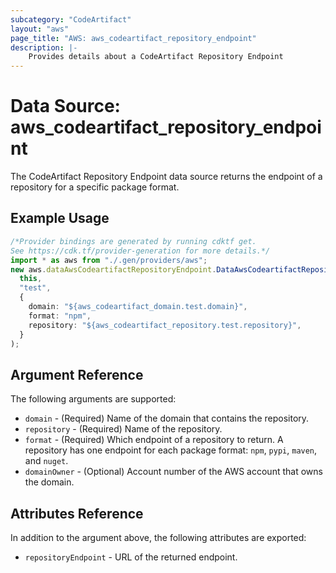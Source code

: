 ```yaml
---
subcategory: "CodeArtifact"
layout: "aws"
page_title: "AWS: aws_codeartifact_repository_endpoint"
description: |-
    Provides details about a CodeArtifact Repository Endpoint
---
```


# Data Source: aws\_codeartifact\_repository\_endpoint

The CodeArtifact Repository Endpoint data source returns the endpoint of a repository for a specific package format.

## Example Usage

```typescript
/*Provider bindings are generated by running cdktf get.
See https://cdk.tf/provider-generation for more details.*/
import * as aws from "./.gen/providers/aws";
new aws.dataAwsCodeartifactRepositoryEndpoint.DataAwsCodeartifactRepositoryEndpoint(
  this,
  "test",
  {
    domain: "${aws_codeartifact_domain.test.domain}",
    format: "npm",
    repository: "${aws_codeartifact_repository.test.repository}",
  }
);

```

## Argument Reference

The following arguments are supported:

* `domain` - (Required) Name of the domain that contains the repository.
* `repository` - (Required) Name of the repository.
* `format` - (Required) Which endpoint of a repository to return. A repository has one endpoint for each package format: `npm`, `pypi`, `maven`, and `nuget`.
* `domainOwner` - (Optional) Account number of the AWS account that owns the domain.

## Attributes Reference

In addition to the argument above, the following attributes are exported:

* `repositoryEndpoint` - URL of the returned endpoint.
